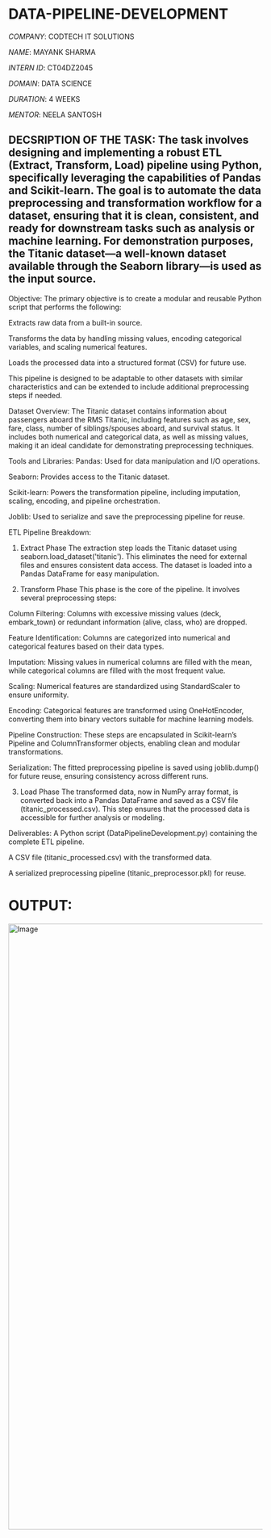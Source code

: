 # DATA-PIPELINE-DEVELOPMENT

*COMPANY*: CODTECH IT SOLUTIONS

*NAME*: MAYANK SHARMA

*INTERN ID*: CT04DZ2045

*DOMAIN*: DATA SCIENCE

*DURATION*: 4 WEEKS

*MENTOR*: NEELA SANTOSH

## DECSRIPTION OF THE TASK: The task involves designing and implementing a robust ETL (Extract, Transform, Load) pipeline using Python, specifically leveraging the capabilities of Pandas and Scikit-learn. The goal is to automate the data preprocessing and transformation workflow for a dataset, ensuring that it is clean, consistent, and ready for downstream tasks such as analysis or machine learning. For demonstration purposes, the Titanic dataset—a well-known dataset available through the Seaborn library—is used as the input source.

Objective:
The primary objective is to create a modular and reusable Python script that performs the following:

Extracts raw data from a built-in source.

Transforms the data by handling missing values, encoding categorical variables, and scaling numerical features.

Loads the processed data into a structured format (CSV) for future use.

This pipeline is designed to be adaptable to other datasets with similar characteristics and can be extended to include additional preprocessing steps if needed.

Dataset Overview:
The Titanic dataset contains information about passengers aboard the RMS Titanic, including features such as age, sex, fare, class, number of siblings/spouses aboard, and survival status. It includes both numerical and categorical data, as well as missing values, making it an ideal candidate for demonstrating preprocessing techniques.

Tools and Libraries:
Pandas: Used for data manipulation and I/O operations.

Seaborn: Provides access to the Titanic dataset.

Scikit-learn: Powers the transformation pipeline, including imputation, scaling, encoding, and pipeline orchestration.

Joblib: Used to serialize and save the preprocessing pipeline for reuse.

ETL Pipeline Breakdown:
1. Extract Phase The extraction step loads the Titanic dataset using seaborn.load_dataset('titanic'). This eliminates the need for external files and ensures consistent data access. The dataset is loaded into a Pandas DataFrame for easy manipulation.

2. Transform Phase This phase is the core of the pipeline. It involves several preprocessing steps:

Column Filtering: Columns with excessive missing values (deck, embark_town) or redundant information (alive, class, who) are dropped.

Feature Identification: Columns are categorized into numerical and categorical features based on their data types.

Imputation: Missing values in numerical columns are filled with the mean, while categorical columns are filled with the most frequent value.

Scaling: Numerical features are standardized using StandardScaler to ensure uniformity.

Encoding: Categorical features are transformed using OneHotEncoder, converting them into binary vectors suitable for machine learning models.

Pipeline Construction: These steps are encapsulated in Scikit-learn’s Pipeline and ColumnTransformer objects, enabling clean and modular transformations.

Serialization: The fitted preprocessing pipeline is saved using joblib.dump() for future reuse, ensuring consistency across different runs.

3. Load Phase The transformed data, now in NumPy array format, is converted back into a Pandas DataFrame and saved as a CSV file (titanic_processed.csv). This step ensures that the processed data is accessible for further analysis or modeling.

Deliverables:
A Python script (DataPipelineDevelopment.py) containing the complete ETL pipeline.

A CSV file (titanic_processed.csv) with the transformed data.

A serialized preprocessing pipeline (titanic_preprocessor.pkl) for reuse.

# OUTPUT:

<img width="2880" height="1200" alt="Image" src="https://github.com/user-attachments/assets/213af830-7726-4b18-8b35-71e463db24b1" />
